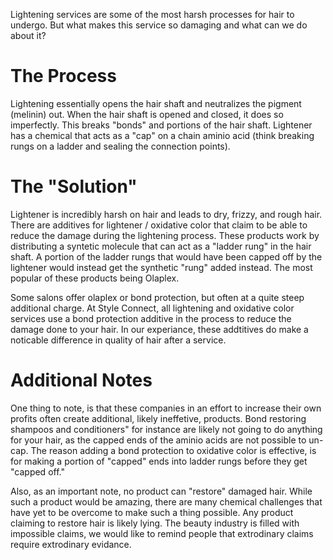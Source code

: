 Lightening services are some of the most harsh processes for hair to undergo. But what makes this service so damaging and what can we do about it?

# The Process
Lightening essentially opens the hair shaft and neutralizes the pigment (melinin) out. When the hair shaft is opened and closed, it does so imperfectly. This breaks "bonds" and portions of the hair shaft. Lightener has a chemical that acts as a "cap" on a chain aminio acid (think breaking rungs on a ladder and sealing the connection points).

# The "Solution"
Lightener is incredibly harsh on hair and leads to dry, frizzy, and rough hair. There are additives for lightener / oxidative color that claim to be able to reduce the damage during the lightening process. These products work by distributing a syntetic molecule that can act as a "ladder rung" in the hair shaft. A portion of the ladder rungs that would have been capped off by the lightener would instead get the synthetic "rung" added instead. The most popular of these products being Olaplex.

Some salons offer olaplex or bond protection, but often at a quite steep additional charge. At Style Connect, all lightening and oxidative color services use a bond protection additive in the process to reduce the damage done to your hair. In our experiance, these addtitives do make a noticable difference in quality of hair after a service.  

# Additional Notes
One thing to note, is that these companies in an effort to increase their own profits often create additional, likely ineffetive, products. Bond restoring shampoos and conditioners" for instance are likely not going to do anything for your hair, as the capped ends of the aminio acids are not possible to un-cap. The reason adding a bond protection to oxidative color is effective, is for making a portion of "capped" ends into ladder rungs before they get "capped off."

Also, as an important note, no product can "restore" damaged hair. While such a product would be amazing, there are many chemical challenges that have yet to be overcome to make such a thing possible. Any product claiming to restore hair is likely lying. The beauty industry is filled with impossible claims, we would like to remind people that extrodinary claims require extrodinary evidance. 